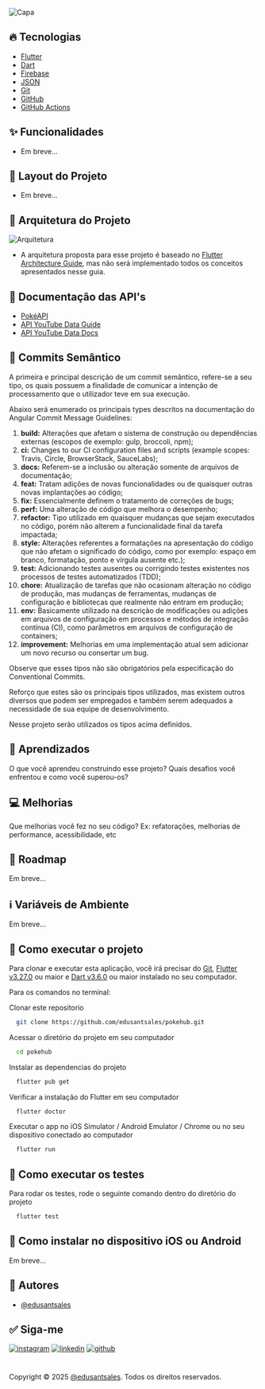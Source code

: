 ![Capa](https://github.com/user-attachments/assets/6e4fc6fa-5381-413c-850c-9ffe9973bc08)

## 🔥 Tecnologias

- [Flutter](https://flutter.dev/)
- [Dart](https://dart.dev/)
- [Firebase](https://firebase.google.com)
- [JSON](https://www.json.org/json-pt.html)
- [Git](https://git-scm.com/)
- [GitHub](https://github.com/home)
- [GitHub Actions](https://github.com/features/actions)

## ✨ Funcionalidades

- Em breve...

## 🎨 Layout do Projeto

<!-- Você pode visualizar o layout do projeto através [desse link](https://www.figma.com/design/BjVxPc1UH3fEkXLaN9m3yB/Project-%2301---Poke-Hub?node-id=0-1). É necessário ter conta no [Figma](http://figma.com/) para acessá-lo. -->
- Em breve...

## 🧱 Arquitetura do Projeto

![Arquitetura](https://github.com/user-attachments/assets/9408db2e-d502-4f10-82a1-224b4b7fb538)

- A arquitetura proposta para esse projeto é baseado no [Flutter Architecture Guide](https://docs.flutter.dev/app-architecture/guide), mas não será implementado todos os conceitos apresentados nesse guia.

## 📄 Documentação das API's

 - [PokéAPI](https://pokeapi.co/docs/v2)
 - [API YouTube Data Guide](https://developers.google.com/youtube/v3/getting-started?hl=pt-br)
 - [API YouTube Data Docs](https://developers.google.com/youtube/v3/docs?hl=pt-br)

## 📄 Commits Semântico

A primeira e principal descrição de um commit semântico, refere-se a seu tipo, os
quais possuem a finalidade de comunicar a intenção de processamento que o
utilizador teve em sua execução.

Abaixo será enumerado os principais types descritos na documentação do Angular
Commit Message Guidelines:

 1. **build:** Alterações que afetam o sistema de construção ou dependências externas
(escopos de exemplo: gulp, broccoli, npm);
 2. **ci:** Changes to our CI configuration files and scripts (example scopes: Travis,
Circle, BrowserStack, SauceLabs);
 3. **docs:** Referem-se a inclusão ou alteração somente de arquivos de documentação;
 4. **feat:** Tratam adições de novas funcionalidades ou de quaisquer outras novas
implantações ao código;
 5. **fix:** Essencialmente definem o tratamento de correções de bugs;
 6. **perf:** Uma alteração de código que melhora o desempenho;
 7. **refactor:** Tipo utilizado em quaisquer mudanças que sejam executados no
código, porém não alterem a funcionalidade final da tarefa impactada;
 8. **style:** Alterações referentes a formatações na apresentação do código que não
afetam o significado do código, como por exemplo: espaço em branco,
formatação, ponto e vírgula ausente etc.);
 9. **test:** Adicionando testes ausentes ou corrigindo testes existentes nos processos
de testes automatizados (TDD);
 10. **chore:** Atualização de tarefas que não ocasionam alteração no código de
produção, mas mudanças de ferramentas, mudanças de configuração e
bibliotecas que realmente não entram em produção;
 11. **env:** Basicamente utilizado na descrição de modificações ou adições em arquivos
de configuração em processos e métodos de integração contínua (CI), como
parâmetros em arquivos de configuração de containers;
 12. **improvement:** Melhorias em uma implementação atual sem adicionar um novo recurso ou consertar um bug.

Observe que esses tipos não são obrigatórios pela especificação do Conventional
Commits.

Reforço que estes são os principais tipos utilizados, mas existem outros diversos que
podem ser empregados e também serem adequados a necessidade de sua equipe de
desenvolvimento.

Nesse projeto serão utilizados os tipos acima definidos.

## 🧠 Aprendizados

O que você aprendeu construindo esse projeto? Quais desafios você enfrentou e como você superou-os?

## 💻 Melhorias

Que melhorias você fez no seu código? Ex: refatorações, melhorias de performance, acessibilidade, etc

## 🎯 Roadmap

Em breve...

## ℹ️ Variáveis de Ambiente

<!-- Para rodar esse projeto, você vai precisar adicionar as seguintes variáveis de ambiente no seu .env

`API_KEY`

`ANOTHER_API_KEY` -->
Em breve...

## 🚀 Como executar o projeto

Para clonar e executar esta aplicação, você irá precisar do [Git](https://git-scm.com/), [Flutter v3.27.0](https://flutter.dev/) ou maior e [Dart v3.6.0](https://dart.dev/) ou maior instalado no seu computador. 

Para os comandos no terminal:

Clonar este repositorio

```bash
  git clone https://github.com/edusantsales/pokehub.git
```

Acessar o diretório do projeto em seu computador

```bash
  cd pokehub
```

Instalar as dependencias do projeto

```bash
  flutter pub get
```

Verificar a instalação do Flutter em seu computador

```bash
  flutter doctor
```

Executar o app no iOS Simulator / Android Emulator / Chrome ou no seu dispositivo conectado ao computador

```bash
  flutter run
```

## 🚀 Como executar os testes

Para rodar os testes, rode o seguinte comando dentro do diretório do projeto

```bash
  flutter test
```

## 📱 Como instalar no dispositivo iOS ou Android

Em breve...

## 📝 Autores

- [@edusantsales](https://www.github.com/edusantsales)

## ✅ Siga-me

[![instagram](https://img.shields.io/badge/instagram-CD486B?style=for-the-badge)](https://www.instagram.com/edusantsales)  [![linkedin](https://img.shields.io/badge/linkedin-0A66C2?style=for-the-badge)](https://www.linkedin.com/in/edusantsales/)  [![github](https://img.shields.io/badge/github-37393A?style=for-the-badge)](https://www.github.com/edusantsales)

#

Copyright © 2025 [@edusantsales](https://www.github.com/edusantsales). Todos os direitos reservados.
